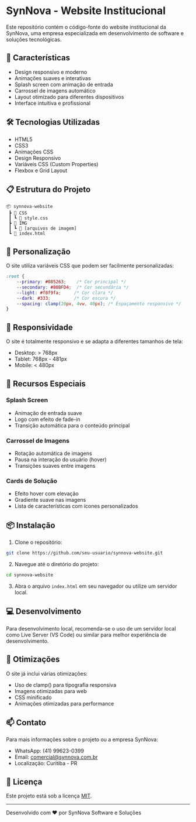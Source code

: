 # SynNova - Website Institucional

Este repositório contém o código-fonte do website institucional da SynNova, uma empresa especializada em desenvolvimento de software e soluções tecnológicas.

## 🚀 Características

- Design responsivo e moderno
- Animações suaves e interativas
- Splash screen com animação de entrada
- Carrossel de imagens automático
- Layout otimizado para diferentes dispositivos
- Interface intuitiva e profissional

## 🛠️ Tecnologias Utilizadas

- HTML5
- CSS3
- Animações CSS
- Design Responsivo
- Variáveis CSS (Custom Properties)
- Flexbox e Grid Layout

## 📋 Estrutura do Projeto

```
📦 synnova-website
 ┣ 📂 CSS
 ┃ ┗ 📜 style.css
 ┣ 📂 IMG
 ┃ ┗ 📜 [arquivos de imagem]
 ┗ 📜 index.html
```

## 🎨 Personalização

O site utiliza variáveis CSS que podem ser facilmente personalizadas:

```css
:root {
    --primary: #085263;    /* Cor principal */
    --secondary: #80BFD4;  /* Cor secundária */
    --light: #f8f9fa;     /* Cor clara */
    --dark: #333;         /* Cor escura */
    --spacing: clamp(20px, 4vw, 40px); /* Espaçamento responsivo */
}
```

## 📱 Responsividade

O site é totalmente responsivo e se adapta a diferentes tamanhos de tela:

- Desktop: > 768px
- Tablet: 768px - 481px
- Mobile: < 480px

## 🌟 Recursos Especiais

### Splash Screen
- Animação de entrada suave
- Logo com efeito de fade-in
- Transição automática para o conteúdo principal

### Carrossel de Imagens
- Rotação automática de imagens
- Pausa na interação do usuário (hover)
- Transições suaves entre imagens

### Cards de Solução
- Efeito hover com elevação
- Gradiente suave nas imagens
- Lista de características com ícones personalizados

## 📦 Instalação

1. Clone o repositório:
```bash
git clone https://github.com/seu-usuario/synnova-website.git
```

2. Navegue até o diretório do projeto:
```bash
cd synnova-website
```

3. Abra o arquivo `index.html` em seu navegador ou utilize um servidor local.

## 💻 Desenvolvimento

Para desenvolvimento local, recomenda-se o uso de um servidor local como Live Server (VS Code) ou similar para melhor experiência de desenvolvimento.

## 🔧 Otimizações

O site já inclui várias otimizações:
- Uso de clamp() para tipografia responsiva
- Imagens otimizadas para web
- CSS minificado
- Animações otimizadas para performance

## 📫 Contato

Para mais informações sobre o projeto ou a empresa SynNova:

- WhatsApp: (41) 99623-0399
- Email: comercial@synnova.com.br
- Localização: Curitiba - PR

## 📝 Licença

Este projeto está sob a licença [MIT](LICENSE).

---

Desenvolvido com ❤️ por SynNova Software e Soluções
